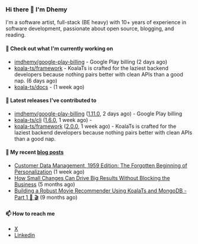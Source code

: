 ### Hi there 👋 I'm Dhemy

I'm a software artist, full-stack (BE heavy) with 10+ years of experience in software development,
passionate about open source, blogging, and reading.

#### 👷 Check out what I'm currently working on

- [imdhemy/google-play-billing](https://github.com/imdhemy/google-play-billing) - Google Play billing (2 days ago)
- [koala-ts/framework](https://github.com/koala-ts/framework) - KoalaTs is crafted for the laziest backend developers because nothing pairs better with clean APIs than a good nap. (6 days ago)
- [koala-ts/docs](https://github.com/koala-ts/docs) -  (1 week ago)

#### 🔭 Latest releases I've contributed to

- [imdhemy/google-play-billing](https://github.com/imdhemy/google-play-billing) ([1.11.0](https://github.com/imdhemy/google-play-billing/releases/tag/1.11.0), 2 days ago) - Google Play billing
- [koala-ts/cli](https://github.com/koala-ts/cli) ([1.6.0](https://github.com/koala-ts/cli/releases/tag/1.6.0), 1 week ago) - 
- [koala-ts/framework](https://github.com/koala-ts/framework) ([2.0.0](https://github.com/koala-ts/framework/releases/tag/2.0.0), 1 week ago) - KoalaTs is crafted for the laziest backend developers because nothing pairs better with clean APIs than a good nap.

#### 📜 My recent [blog posts](https://imdhemy.com/)

- [Customer Data Management, 1959 Edition: The Forgotten Beginning of Personalization](https://imdhemy.com/blog/customer%20data/customer-data-management-1959-personalization.html/) (1 week ago)
- [How Small Changes Can Drive Big Results Without Blocking the Business](https://imdhemy.com/blog/generic/lean-incremental-changes-vs-big-bang-rerwites.html/) (5 months ago)
- [Building a Robust Movie Recommender Using KoalaTs and MongoDB - Part 1 🐨 🎬](https://imdhemy.com/blog/nodejs/robust-movie-recommender-koalats-mongodb-part-1.html/) (9 months ago)

#### 📫 How to reach me

- [X](https://twitter.com/imdhemy)
- [Linkedin](https://linkedin.com/in/imdhemy)

